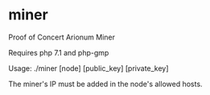# miner
Proof of Concert Arionum Miner

Requires php 7.1 and php-gmp

Usage: ./miner [node] [public_key] [private_key]

The miner's IP must be added in the node's allowed hosts.
